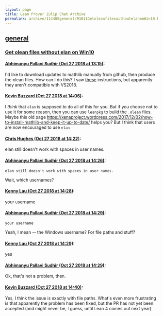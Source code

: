 ```yaml
---
layout: page
title: Lean Prover Zulip Chat Archive 
permalink: archive/113488general/91011GetoleanfileswithoutelanonWin10.html
---
```


## [general](index.html)
### [Get olean files without elan on Win10](91011GetoleanfileswithoutelanonWin10.html)

#### [Abhimanyu Pallavi Sudhir (Oct 27 2018 at 13:15)](https://leanprover.zulipchat.com/#narrow/stream/113488-general/topic/Get%20olean%20files%20without%20elan%20on%20Win10/near/136602966):
I'd like to download updates to mathlib manually from github, then produce the olean files. How can I do this? I saw [these](https://github.com/leanprover/lean/blob/master/doc/make/msvc.md) instructions, but apparently they aren't compatible with VS2018.

#### [Kevin Buzzard (Oct 27 2018 at 14:06)](https://leanprover.zulipchat.com/#narrow/stream/113488-general/topic/Get%20olean%20files%20without%20elan%20on%20Win10/near/136604656):
I *think* that `elan` is supposed to do all of this for you. But if you choose not to use it for some reason, then you can use `leanpkg` to build the `.olean` files. Maybe this old page https://xenaproject.wordpress.com/2017/12/02/how-to-install-mathlib-and-keep-it-up-to-date/ helps you? But I think that users are now encouraged to use `elan`

#### [Chris Hughes (Oct 27 2018 at 14:22)](https://leanprover.zulipchat.com/#narrow/stream/113488-general/topic/Get%20olean%20files%20without%20elan%20on%20Win10/near/136605169):
elan still doesn't work with spaces in user names.

#### [Abhimanyu Pallavi Sudhir (Oct 27 2018 at 14:26)](https://leanprover.zulipchat.com/#narrow/stream/113488-general/topic/Get%20olean%20files%20without%20elan%20on%20Win10/near/136605314):
```quote
elan still doesn't work with spaces in user names.
```
Wait, which usernames?

#### [Kenny Lau (Oct 27 2018 at 14:28)](https://leanprover.zulipchat.com/#narrow/stream/113488-general/topic/Get%20olean%20files%20without%20elan%20on%20Win10/near/136605377):
your username

#### [Abhimanyu Pallavi Sudhir (Oct 27 2018 at 14:29)](https://leanprover.zulipchat.com/#narrow/stream/113488-general/topic/Get%20olean%20files%20without%20elan%20on%20Win10/near/136605386):
```quote
your username
```
Yeah, I mean -- the Windows username? For file paths and stuff?

#### [Kenny Lau (Oct 27 2018 at 14:29)](https://leanprover.zulipchat.com/#narrow/stream/113488-general/topic/Get%20olean%20files%20without%20elan%20on%20Win10/near/136605389):
yes

#### [Abhimanyu Pallavi Sudhir (Oct 27 2018 at 14:29)](https://leanprover.zulipchat.com/#narrow/stream/113488-general/topic/Get%20olean%20files%20without%20elan%20on%20Win10/near/136605391):
Ok, that's not a problem, then.

#### [Kevin Buzzard (Oct 27 2018 at 14:40)](https://leanprover.zulipchat.com/#narrow/stream/113488-general/topic/Get%20olean%20files%20without%20elan%20on%20Win10/near/136605739):
Yes, I think the issue is exactly with file paths. What's even more frustrating is that apparently the problem has been fixed, but the PR has not yet been accepted (and might never be, I guess, until Lean 4 comes out next year)

